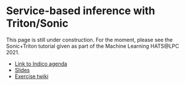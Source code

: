 # Service-based inference with Triton/Sonic

This page is still under construction. For the moment, please see the Sonic+Triton tutorial given as part of the Machine Learning HATS@LPC 2021.

  - [Link to Indico agenda](https://indico.cern.ch/event/1042663/#8-inference-as-a-service-sonic)
  - [Slides](https://indico.cern.ch/event/1042663/contributions/4447355/attachments/2280445/3874532/SONC_Introduction_MLHATS.pdf)
  - [Exercise twiki](https://twiki.cern.ch/twiki/bin/view/CMS/SONICTritonTutorial)